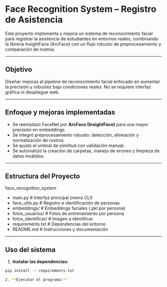 # Face Recognition System – Registro de Asistencia

Este proyecto implementa y mejora un sistema de reconocimiento facial para registrar la asistencia de estudiantes en entornos reales, combinando la librería InsightFace (ArcFace) con un flujo robusto de preprocesamiento y comparación de rostros.

---

## Objetivo

Diseñar mejoras al pipeline de reconocimiento facial enfocado en aumentar la precisión y robustez bajo condiciones reales. No se requiere interfaz gráfica ni despliegue web.

---

## Enfoque y mejoras implementadas

- Se reemplazó FaceNet por **ArcFace (InsightFace)** para una mayor precisión en embeddings.
- Se integró preprocesamiento robusto: detección, alineación y normalización de rostros.
- Se ajustó el umbral de similitud con validación manual.
- Se automatizó la creación de carpetas, manejo de errores y limpieza de datos inválidos.

---

## Estructura del Proyecto
face_recognition_system
- main.py # Interfaz principal (menú CLI)
- face_utils.py # Registro e identificación de personas
- embeddings/ # Embeddings faciales (.pkl por persona)
- fotos_usuarios/ # Fotos de entrenamiento por persona
- fotos_identificar/ # Imagen a identificar
- requirements.txt # Dependencias del entorno
- README.md # Instrucciones y documentación


---

## Uso del sistema

1. **Instalar las dependencias:**

```bash
pip install -r requirements.txt

2. **Ejecutar el programa:**

